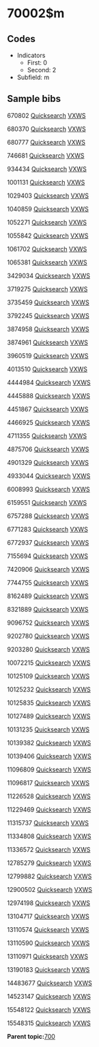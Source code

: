 # 70002$m

## Codes

-   Indicators
    -   First: 0
    -   Second: 2
-   Subfield: m

## Sample bibs

670802 [Quicksearch](https://search.library.yale.edu/catalog/670802) [VXWS](http://prodorbis.library.yale.edu:7014/vxws/GetHoldingsService?bibId=670802)

680370 [Quicksearch](https://search.library.yale.edu/catalog/680370) [VXWS](http://prodorbis.library.yale.edu:7014/vxws/GetHoldingsService?bibId=680370)

680777 [Quicksearch](https://search.library.yale.edu/catalog/680777) [VXWS](http://prodorbis.library.yale.edu:7014/vxws/GetHoldingsService?bibId=680777)

746681 [Quicksearch](https://search.library.yale.edu/catalog/746681) [VXWS](http://prodorbis.library.yale.edu:7014/vxws/GetHoldingsService?bibId=746681)

934434 [Quicksearch](https://search.library.yale.edu/catalog/934434) [VXWS](http://prodorbis.library.yale.edu:7014/vxws/GetHoldingsService?bibId=934434)

1001131 [Quicksearch](https://search.library.yale.edu/catalog/1001131) [VXWS](http://prodorbis.library.yale.edu:7014/vxws/GetHoldingsService?bibId=1001131)

1029403 [Quicksearch](https://search.library.yale.edu/catalog/1029403) [VXWS](http://prodorbis.library.yale.edu:7014/vxws/GetHoldingsService?bibId=1029403)

1040859 [Quicksearch](https://search.library.yale.edu/catalog/1040859) [VXWS](http://prodorbis.library.yale.edu:7014/vxws/GetHoldingsService?bibId=1040859)

1052271 [Quicksearch](https://search.library.yale.edu/catalog/1052271) [VXWS](http://prodorbis.library.yale.edu:7014/vxws/GetHoldingsService?bibId=1052271)

1055842 [Quicksearch](https://search.library.yale.edu/catalog/1055842) [VXWS](http://prodorbis.library.yale.edu:7014/vxws/GetHoldingsService?bibId=1055842)

1061702 [Quicksearch](https://search.library.yale.edu/catalog/1061702) [VXWS](http://prodorbis.library.yale.edu:7014/vxws/GetHoldingsService?bibId=1061702)

1065381 [Quicksearch](https://search.library.yale.edu/catalog/1065381) [VXWS](http://prodorbis.library.yale.edu:7014/vxws/GetHoldingsService?bibId=1065381)

3429034 [Quicksearch](https://search.library.yale.edu/catalog/3429034) [VXWS](http://prodorbis.library.yale.edu:7014/vxws/GetHoldingsService?bibId=3429034)

3719275 [Quicksearch](https://search.library.yale.edu/catalog/3719275) [VXWS](http://prodorbis.library.yale.edu:7014/vxws/GetHoldingsService?bibId=3719275)

3735459 [Quicksearch](https://search.library.yale.edu/catalog/3735459) [VXWS](http://prodorbis.library.yale.edu:7014/vxws/GetHoldingsService?bibId=3735459)

3792245 [Quicksearch](https://search.library.yale.edu/catalog/3792245) [VXWS](http://prodorbis.library.yale.edu:7014/vxws/GetHoldingsService?bibId=3792245)

3874958 [Quicksearch](https://search.library.yale.edu/catalog/3874958) [VXWS](http://prodorbis.library.yale.edu:7014/vxws/GetHoldingsService?bibId=3874958)

3874961 [Quicksearch](https://search.library.yale.edu/catalog/3874961) [VXWS](http://prodorbis.library.yale.edu:7014/vxws/GetHoldingsService?bibId=3874961)

3960519 [Quicksearch](https://search.library.yale.edu/catalog/3960519) [VXWS](http://prodorbis.library.yale.edu:7014/vxws/GetHoldingsService?bibId=3960519)

4013510 [Quicksearch](https://search.library.yale.edu/catalog/4013510) [VXWS](http://prodorbis.library.yale.edu:7014/vxws/GetHoldingsService?bibId=4013510)

4444984 [Quicksearch](https://search.library.yale.edu/catalog/4444984) [VXWS](http://prodorbis.library.yale.edu:7014/vxws/GetHoldingsService?bibId=4444984)

4445888 [Quicksearch](https://search.library.yale.edu/catalog/4445888) [VXWS](http://prodorbis.library.yale.edu:7014/vxws/GetHoldingsService?bibId=4445888)

4451867 [Quicksearch](https://search.library.yale.edu/catalog/4451867) [VXWS](http://prodorbis.library.yale.edu:7014/vxws/GetHoldingsService?bibId=4451867)

4466925 [Quicksearch](https://search.library.yale.edu/catalog/4466925) [VXWS](http://prodorbis.library.yale.edu:7014/vxws/GetHoldingsService?bibId=4466925)

4711355 [Quicksearch](https://search.library.yale.edu/catalog/4711355) [VXWS](http://prodorbis.library.yale.edu:7014/vxws/GetHoldingsService?bibId=4711355)

4875706 [Quicksearch](https://search.library.yale.edu/catalog/4875706) [VXWS](http://prodorbis.library.yale.edu:7014/vxws/GetHoldingsService?bibId=4875706)

4901329 [Quicksearch](https://search.library.yale.edu/catalog/4901329) [VXWS](http://prodorbis.library.yale.edu:7014/vxws/GetHoldingsService?bibId=4901329)

4933044 [Quicksearch](https://search.library.yale.edu/catalog/4933044) [VXWS](http://prodorbis.library.yale.edu:7014/vxws/GetHoldingsService?bibId=4933044)

6008993 [Quicksearch](https://search.library.yale.edu/catalog/6008993) [VXWS](http://prodorbis.library.yale.edu:7014/vxws/GetHoldingsService?bibId=6008993)

6159551 [Quicksearch](https://search.library.yale.edu/catalog/6159551) [VXWS](http://prodorbis.library.yale.edu:7014/vxws/GetHoldingsService?bibId=6159551)

6757288 [Quicksearch](https://search.library.yale.edu/catalog/6757288) [VXWS](http://prodorbis.library.yale.edu:7014/vxws/GetHoldingsService?bibId=6757288)

6771283 [Quicksearch](https://search.library.yale.edu/catalog/6771283) [VXWS](http://prodorbis.library.yale.edu:7014/vxws/GetHoldingsService?bibId=6771283)

6772937 [Quicksearch](https://search.library.yale.edu/catalog/6772937) [VXWS](http://prodorbis.library.yale.edu:7014/vxws/GetHoldingsService?bibId=6772937)

7155694 [Quicksearch](https://search.library.yale.edu/catalog/7155694) [VXWS](http://prodorbis.library.yale.edu:7014/vxws/GetHoldingsService?bibId=7155694)

7420906 [Quicksearch](https://search.library.yale.edu/catalog/7420906) [VXWS](http://prodorbis.library.yale.edu:7014/vxws/GetHoldingsService?bibId=7420906)

7744755 [Quicksearch](https://search.library.yale.edu/catalog/7744755) [VXWS](http://prodorbis.library.yale.edu:7014/vxws/GetHoldingsService?bibId=7744755)

8162489 [Quicksearch](https://search.library.yale.edu/catalog/8162489) [VXWS](http://prodorbis.library.yale.edu:7014/vxws/GetHoldingsService?bibId=8162489)

8321889 [Quicksearch](https://search.library.yale.edu/catalog/8321889) [VXWS](http://prodorbis.library.yale.edu:7014/vxws/GetHoldingsService?bibId=8321889)

9096752 [Quicksearch](https://search.library.yale.edu/catalog/9096752) [VXWS](http://prodorbis.library.yale.edu:7014/vxws/GetHoldingsService?bibId=9096752)

9202780 [Quicksearch](https://search.library.yale.edu/catalog/9202780) [VXWS](http://prodorbis.library.yale.edu:7014/vxws/GetHoldingsService?bibId=9202780)

9203280 [Quicksearch](https://search.library.yale.edu/catalog/9203280) [VXWS](http://prodorbis.library.yale.edu:7014/vxws/GetHoldingsService?bibId=9203280)

10072215 [Quicksearch](https://search.library.yale.edu/catalog/10072215) [VXWS](http://prodorbis.library.yale.edu:7014/vxws/GetHoldingsService?bibId=10072215)

10125109 [Quicksearch](https://search.library.yale.edu/catalog/10125109) [VXWS](http://prodorbis.library.yale.edu:7014/vxws/GetHoldingsService?bibId=10125109)

10125232 [Quicksearch](https://search.library.yale.edu/catalog/10125232) [VXWS](http://prodorbis.library.yale.edu:7014/vxws/GetHoldingsService?bibId=10125232)

10125835 [Quicksearch](https://search.library.yale.edu/catalog/10125835) [VXWS](http://prodorbis.library.yale.edu:7014/vxws/GetHoldingsService?bibId=10125835)

10127489 [Quicksearch](https://search.library.yale.edu/catalog/10127489) [VXWS](http://prodorbis.library.yale.edu:7014/vxws/GetHoldingsService?bibId=10127489)

10131235 [Quicksearch](https://search.library.yale.edu/catalog/10131235) [VXWS](http://prodorbis.library.yale.edu:7014/vxws/GetHoldingsService?bibId=10131235)

10139382 [Quicksearch](https://search.library.yale.edu/catalog/10139382) [VXWS](http://prodorbis.library.yale.edu:7014/vxws/GetHoldingsService?bibId=10139382)

10139406 [Quicksearch](https://search.library.yale.edu/catalog/10139406) [VXWS](http://prodorbis.library.yale.edu:7014/vxws/GetHoldingsService?bibId=10139406)

11096809 [Quicksearch](https://search.library.yale.edu/catalog/11096809) [VXWS](http://prodorbis.library.yale.edu:7014/vxws/GetHoldingsService?bibId=11096809)

11096817 [Quicksearch](https://search.library.yale.edu/catalog/11096817) [VXWS](http://prodorbis.library.yale.edu:7014/vxws/GetHoldingsService?bibId=11096817)

11226528 [Quicksearch](https://search.library.yale.edu/catalog/11226528) [VXWS](http://prodorbis.library.yale.edu:7014/vxws/GetHoldingsService?bibId=11226528)

11229469 [Quicksearch](https://search.library.yale.edu/catalog/11229469) [VXWS](http://prodorbis.library.yale.edu:7014/vxws/GetHoldingsService?bibId=11229469)

11315737 [Quicksearch](https://search.library.yale.edu/catalog/11315737) [VXWS](http://prodorbis.library.yale.edu:7014/vxws/GetHoldingsService?bibId=11315737)

11334808 [Quicksearch](https://search.library.yale.edu/catalog/11334808) [VXWS](http://prodorbis.library.yale.edu:7014/vxws/GetHoldingsService?bibId=11334808)

11336572 [Quicksearch](https://search.library.yale.edu/catalog/11336572) [VXWS](http://prodorbis.library.yale.edu:7014/vxws/GetHoldingsService?bibId=11336572)

12785279 [Quicksearch](https://search.library.yale.edu/catalog/12785279) [VXWS](http://prodorbis.library.yale.edu:7014/vxws/GetHoldingsService?bibId=12785279)

12799882 [Quicksearch](https://search.library.yale.edu/catalog/12799882) [VXWS](http://prodorbis.library.yale.edu:7014/vxws/GetHoldingsService?bibId=12799882)

12900502 [Quicksearch](https://search.library.yale.edu/catalog/12900502) [VXWS](http://prodorbis.library.yale.edu:7014/vxws/GetHoldingsService?bibId=12900502)

12974198 [Quicksearch](https://search.library.yale.edu/catalog/12974198) [VXWS](http://prodorbis.library.yale.edu:7014/vxws/GetHoldingsService?bibId=12974198)

13104717 [Quicksearch](https://search.library.yale.edu/catalog/13104717) [VXWS](http://prodorbis.library.yale.edu:7014/vxws/GetHoldingsService?bibId=13104717)

13110574 [Quicksearch](https://search.library.yale.edu/catalog/13110574) [VXWS](http://prodorbis.library.yale.edu:7014/vxws/GetHoldingsService?bibId=13110574)

13110590 [Quicksearch](https://search.library.yale.edu/catalog/13110590) [VXWS](http://prodorbis.library.yale.edu:7014/vxws/GetHoldingsService?bibId=13110590)

13110971 [Quicksearch](https://search.library.yale.edu/catalog/13110971) [VXWS](http://prodorbis.library.yale.edu:7014/vxws/GetHoldingsService?bibId=13110971)

13190183 [Quicksearch](https://search.library.yale.edu/catalog/13190183) [VXWS](http://prodorbis.library.yale.edu:7014/vxws/GetHoldingsService?bibId=13190183)

14483677 [Quicksearch](https://search.library.yale.edu/catalog/14483677) [VXWS](http://prodorbis.library.yale.edu:7014/vxws/GetHoldingsService?bibId=14483677)

14523147 [Quicksearch](https://search.library.yale.edu/catalog/14523147) [VXWS](http://prodorbis.library.yale.edu:7014/vxws/GetHoldingsService?bibId=14523147)

15548122 [Quicksearch](https://search.library.yale.edu/catalog/15548122) [VXWS](http://prodorbis.library.yale.edu:7014/vxws/GetHoldingsService?bibId=15548122)

15548315 [Quicksearch](https://search.library.yale.edu/catalog/15548315) [VXWS](http://prodorbis.library.yale.edu:7014/vxws/GetHoldingsService?bibId=15548315)

**Parent topic:**[700](../../tags/700/700.md)

